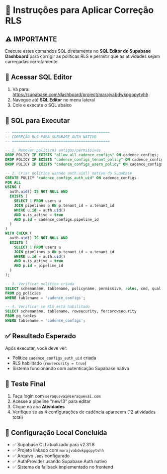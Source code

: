 # 🔧 Instruções para Aplicar Correção RLS

## ⚠️ IMPORTANTE
Execute estes comandos SQL diretamente no **SQL Editor do Supabase Dashboard** para corrigir as políticas RLS e permitir que as atividades sejam carregadas corretamente.

## 🔗 Acessar SQL Editor
1. Vá para: https://supabase.com/dashboard/project/marajvabdwkpgopytvhh
2. Navegue até **SQL Editor** no menu lateral
3. Cole e execute o SQL abaixo

## 📝 SQL para Executar

```sql
-- ============================================
-- CORREÇÃO RLS PARA SUPABASE AUTH NATIVO
-- ============================================

-- 1. Remover políticas antigas/permissivas
DROP POLICY IF EXISTS "allow_all_cadence_configs" ON cadence_configs;
DROP POLICY IF EXISTS "cadence_configs_tenant_policy" ON cadence_configs;
DROP POLICY IF EXISTS "cadence_configs_users_policy" ON cadence_configs;

-- 2. Criar política usando auth.uid() nativo do Supabase
CREATE POLICY "cadence_configs_auth_uid" ON cadence_configs
FOR ALL
USING (
  auth.uid() IS NOT NULL AND
  EXISTS (
    SELECT 1 FROM users u 
    JOIN pipelines p ON p.tenant_id = u.tenant_id
    WHERE u.id = auth.uid() 
    AND u.is_active = true
    AND p.id = cadence_configs.pipeline_id
  )
)
WITH CHECK (
  auth.uid() IS NOT NULL AND
  EXISTS (
    SELECT 1 FROM users u 
    JOIN pipelines p ON p.tenant_id = u.tenant_id
    WHERE u.id = auth.uid() 
    AND u.is_active = true
    AND p.id = pipeline_id
  )
);

-- 3. Verificar política criada
SELECT schemaname, tablename, policyname, permissive, roles, cmd, qual 
FROM pg_policies 
WHERE tablename = 'cadence_configs';

-- 4. Verificar se RLS está habilitado
SELECT schemaname, tablename, rowsecurity, forcerowsecurity 
FROM pg_tables 
WHERE tablename = 'cadence_configs';
```

## ✅ Resultado Esperado
Após executar, você deve ver:
- Política `cadence_configs_auth_uid` criada
- RLS habilitado (`rowsecurity = true`)
- Sistema funcionando com autenticação Supabase nativa

## 🧪 Teste Final
1. Faça login com `seraquevai@seraquevai.com`
2. Acesse a pipeline "new13" para editar
3. Clique na aba **Atividades**
4. Verifique se as 4 configurações de cadência aparecem (12 atividades total)

## 🔄 Configuração Local Concluída
- ✅ Supabase CLI atualizado para v2.31.8
- ✅ Projeto linkado com `marajvabdwkpgopytvhh`
- ✅ Arquivo `.env` configurado
- ✅ AuthProvider usando Supabase Auth nativo
- ✅ Sistema de fallback implementado no frontend
